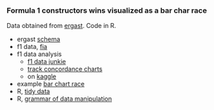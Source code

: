 ### Formula 1 constructors wins visualized as a bar char race

Data obtained from [ergast](http://ergast.com/mrd/). Code in R.

* ergast [schema](http://ergast.com/schemas/f1db_schema.txt)
* f1 data, [fia](https://www.fia.com/events/fia-formula-one-world-championship/season-2019/eventtiming-information-1)
* f1 data analysis
  * [f1 data junkie](http://www.f1datajunkie.com/)  
  * [track concordance charts](https://blog.ouseful.info/2017/05/01/track-concordance-charts/)  
  * on [kaggle](https://www.kaggle.com/cjgdev/formula-1-race-data-19502017)
* example [bar chart race](https://github.com/stevejburr/Bar-Chart-Race/blob/master/Final.R)
* R, [tidy data](https://www.jstatsoft.org/article/view/v059i10)
* R, [grammar of data manipulation](https://dplyr.tidyverse.org/)
